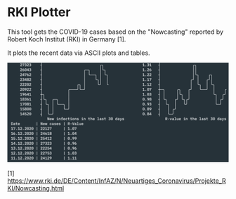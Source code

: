 # RKI Plotter

This tool gets the COVID-19 cases based on the "Nowcasting" reported by
Robert Koch Institut (RKI) in Germany [1].

It plots the recent data via ASCII plots and tables.

![rki-plotter](rki-plotter.png)

[1] https://www.rki.de/DE/Content/InfAZ/N/Neuartiges_Coronavirus/Projekte_RKI/Nowcasting.html

